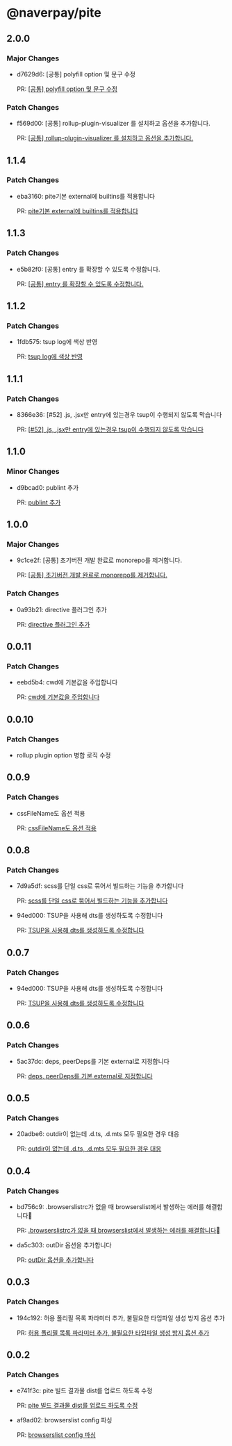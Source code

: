 # @naverpay/pite

## 2.0.0

### Major Changes

-   d7629d6: [공통] polyfill option 및 문구 수정

    PR: [[공통] polyfill option 및 문구 수정](https://github.com/NaverPayDev/pite/pull/72)

### Patch Changes

-   f569d00: [공통] rollup-plugin-visualizer 를 설치하고 옵션을 추가합니다.

    PR: [[공통] rollup-plugin-visualizer 를 설치하고 옵션을 추가합니다.](https://github.com/NaverPayDev/pite/pull/66)

## 1.1.4

### Patch Changes

-   eba3160: pite기본 external에 builtins를 적용합니다

    PR: [pite기본 external에 builtins를 적용합니다](https://github.com/NaverPayDev/pite/pull/62)

## 1.1.3

### Patch Changes

-   e5b82f0: [공통] entry 를 확장할 수 있도록 수정합니다.

    PR: [[공통] entry 를 확장할 수 있도록 수정합니다.](https://github.com/NaverPayDev/pite/pull/59)

## 1.1.2

### Patch Changes

-   1fdb575: tsup log에 색상 반영

    PR: [tsup log에 색상 반영](https://github.com/NaverPayDev/pite/pull/55)

## 1.1.1

### Patch Changes

-   8366e36: [#52] .js, .jsx만 entry에 있는경우 tsup이 수행되지 않도록 막습니다

    PR: [[#52] .js, .jsx만 entry에 있는경우 tsup이 수행되지 않도록 막습니다](https://github.com/NaverPayDev/pite/pull/53)

## 1.1.0

### Minor Changes

-   d9bcad0: publint 추가

    PR: [publint 추가](https://github.com/NaverPayDev/pite/pull/48)

## 1.0.0

### Major Changes

-   9c1ce2f: [공통] 초기버전 개발 완료로 monorepo를 제거합니다.

    PR: [[공통] 초기버전 개발 완료로 monorepo를 제거합니다.](https://github.com/NaverPayDev/pite/pull/43)

### Patch Changes

-   0a93b21: directive 플러그인 추가

    PR: [directive 플러그인 추가](https://github.com/NaverPayDev/pite/pull/46)

## 0.0.11

### Patch Changes

-   eebd5b4: cwd에 기본값을 주입합니다

    PR: [cwd에 기본값을 주입합니다](https://github.com/NaverPayDev/pite/pull/39)

## 0.0.10

### Patch Changes

-   rollup plugin option 병합 로직 수정

## 0.0.9

### Patch Changes

-   cssFileName도 옵션 적용

    PR: [cssFileName도 옵션 적용](https://github.com/NaverPayDev/pite/pull/33)

## 0.0.8

### Patch Changes

-   7d9a5df: scss를 단일 css로 묶어서 빌드하는 기능을 추가합니다

    PR: [scss를 단일 css로 묶어서 빌드하는 기능을 추가합니다](https://github.com/NaverPayDev/pite/pull/31)

-   94ed000: TSUP을 사용해 dts를 생성하도록 수정합니다

    PR: [TSUP을 사용해 dts를 생성하도록 수정합니다](https://github.com/NaverPayDev/pite/pull/29)

## 0.0.7

### Patch Changes

-   94ed000: TSUP을 사용해 dts를 생성하도록 수정합니다

    PR: [TSUP을 사용해 dts를 생성하도록 수정합니다](https://github.com/NaverPayDev/pite/pull/29)

## 0.0.6

### Patch Changes

-   5ac37dc: deps, peerDeps를 기본 external로 지정합니다

    PR: [deps, peerDeps를 기본 external로 지정합니다](https://github.com/NaverPayDev/pite/pull/23)

## 0.0.5

### Patch Changes

-   20adbe6: outdir이 없는데 .d.ts, .d.mts 모두 필요한 경우 대응

    PR: [outdir이 없는데 .d.ts, .d.mts 모두 필요한 경우 대응](https://github.com/NaverPayDev/pite/pull/21)

## 0.0.4

### Patch Changes

-   bd756c9: .browserslistrc가 없을 때 browserslist에서 발생하는 에러를 해결합니다

    PR: [.browserslistrc가 없을 때 browserslist에서 발생하는 에러를 해결합니다](https://github.com/NaverPayDev/pite/pull/18)

-   da5c303: outDir 옵션을 추가합니다

    PR: [outDir 옵션을 추가합니다](https://github.com/NaverPayDev/pite/pull/20)

## 0.0.3

### Patch Changes

-   194c192: 허용 폴리필 목록 파라미터 추가, 불필요한 타입파일 생성 방지 옵션 추가

    PR: [허용 폴리필 목록 파라미터 추가, 불필요한 타입파일 생성 방지 옵션 추가](https://github.com/NaverPayDev/pite/pull/16)

## 0.0.2

### Patch Changes

-   e741f3c: pite 빌드 결과물 dist를 업로드 하도록 수정

    PR: [pite 빌드 결과물 dist를 업로드 하도록 수정](https://github.com/NaverPayDev/pite/pull/3)

-   af9ad02: browserslist config 파싱

    PR: [browserslist config 파싱](https://github.com/NaverPayDev/pite/pull/10)
